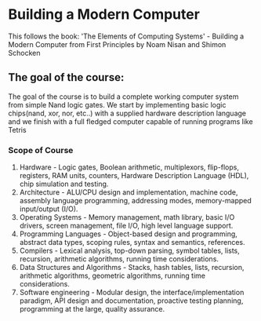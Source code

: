 # Building a Modern Computer
This follows the book: 'The Elements of Computing Systems' - Building a Modern Computer from First Principles by Noam Nisan and Shimon Schocken

## The goal of the course: 
The goal of the course is to build a complete working computer system from simple Nand logic gates. We start by implementing basic logic chips(nand, xor, nor, etc..) with a supplied hardware description language and we finish with a full fledged computer capable of running programs like Tetris

### Scope of Course
1.	Hardware - Logic gates, Boolean arithmetic, multiplexors, flip-flops, registers, RAM units, counters, Hardware Description Language (HDL), chip simulation and testing.
2.	Architecture - ALU/CPU design and implementation, machine code, assembly language programming, addressing modes, memory-mapped input/output (I/O).
3.	Operating Systems - Memory management, math library, basic I/O drivers, screen management, file I/O, high level language support.
4.	Programming Languages - Object-based design and programming, abstract data types, scoping rules, syntax and semantics, references.
5.	Compilers - Lexical analysis, top-down parsing, symbol tables, lists, recursion, arithmetic algorithms, running time considerations.
6.	Data Structures and Algorithms - Stacks, hash tables, lists, recursion, arithmetic algorithms, geometric algorithms, running time considerations.
7.	Software engineering -  Modular design, the interface/implementation paradigm, API design and documentation, proactive testing planning, programming at the large, quality assurance. 

